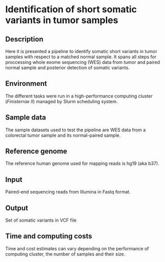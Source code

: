 # Identification of short somatic variants in tumor samples

## Description
Here it is presented a pipeline to identify somatic short variants in tumor samples with respect to a matched normal sample. It spans all steps for proccessing whole exome sequencing (WES) data from tumor and paired normal sample and posterior detection of somatic variants.

## Environment
The different tasks were run in a high-performance computing cluster (*Finisterrae II*) managed by Slurm scheduling system.

## Sample data
The sample datasets used to test the pipeline are WES data from a colorectal tumor sample and its normal-paired sample.

## Reference genome
The reference human genome used for mapping reads is hg19 (aka b37).

## Input 
Paired-end sequencing reads from Illumina in Fastq format.

## Output
Set of somatic variants in VCF file

## Time and computing costs
Time and cost estimates can vary depending on the performance of computing cluster, the number of samples and their size.






